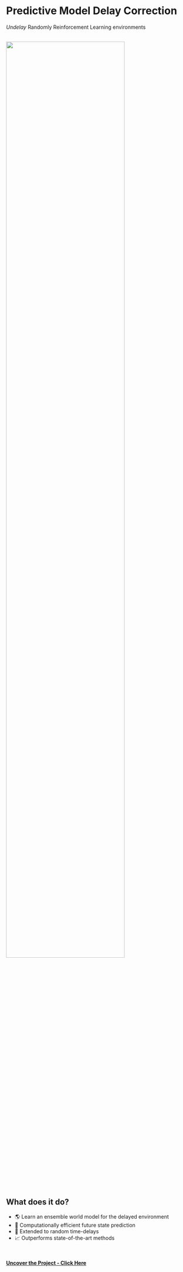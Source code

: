 #  Predictive Model Delay Correction
*Undelay* Randomly Reinforcement Learning environments

<br>
<img src="https://camo.githubusercontent.com/32ecd225e2ae44fb1ee220c215a46c0d0dd447a0d60a0cd0eb916025e754e106/68747470733a2f2f692e696d6775722e636f6d2f306130665635642e706e67" width="80%">
<br>

## What does it do?

* 🌎 Learn an ensemble world model for the delayed environment
* 🔂 Computationally efficient future state prediction
* 🦾 Extended to random time-delays
* 📈 Outperforms state-of-the-art methods
<br>

**[<i class="fa-solid fa-up-right-from-square"></i> Uncover the Project - Click Here](https://github.com/cav-research-lab/predictive-model-delay-correction?tab=readme-ov-file)**
